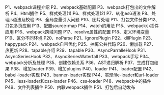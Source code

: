 P1、webpack课程介绍
P2、webpack基础配置
P3、webpack打包出的文件解析
P4、Html插件
P5、样式处理(1)
P6、样式处理(2)
P7、转化es6语法
P8、处理js语法及校验
P9、全局变量引入问题
P10、图片处理
P11、打包文件分类
P12、打包多页应用
P13、配置source-map
P14、watch的用法
P15、webpack小插件应用
P16、webpack跨域问题
P17、resolve属性的配置
P18、定义环境变量
P19、区分不同环境
P20、noParse
P21、IgnorePlugin
P22、dllPlugin
P23、happypack
P24、webpack自带优化
P25、抽离公共代码
P26、懒加载
P27、热更新
P28、tapable介绍
P29、tapable
P30、AsyncParralleHook
P31、AsyncSeriesHook
P32、AsyncSeriesWaterfall
P33、webpack手写
P34、webpack分析及处理
P35、创建依赖关系
P36、AST递归解析
P37、生成打包结果
P38、增加loader
P39、增加plugins
P40、loader
P41、loader配置
P42、babel-loader实现
P43、banner-loader实现
P44、实现file-loader和url-loader
P45、less-loader和css-loader
P46、css-loader
P48、webpack中的插件
P49、文件列表插件
P50、内联webpack插件
P51、打包后自动发布
